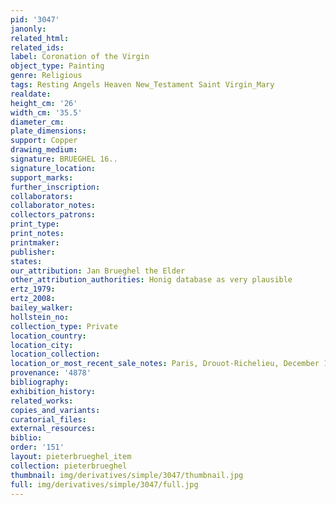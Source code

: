 ```yaml
---
pid: '3047'
janonly: 
related_html: 
related_ids: 
label: Coronation of the Virgin
object_type: Painting
genre: Religious
tags: Resting Angels Heaven New_Testament Saint Virgin_Mary
realdate: 
height_cm: '26'
width_cm: '35.5'
diameter_cm: 
plate_dimensions: 
support: Copper
drawing_medium: 
signature: BRUEGHEL 16..
signature_location: 
support_marks: 
further_inscription: 
collaborators: 
collaborator_notes: 
collectors_patrons: 
print_type: 
print_notes: 
printmaker: 
publisher: 
states: 
our_attribution: Jan Brueghel the Elder
other_attribution_authorities: Honig database as very plausible
ertz_1979: 
ertz_2008: 
bailey_walker: 
hollstein_no: 
collection_type: Private
location_country: 
location_city: 
location_collection: 
location_or_most_recent_sale_notes: Paris, Drouot-Richelieu, December 14, 1998
provenance: '4878'
bibliography: 
exhibition_history: 
related_works: 
copies_and_variants: 
curatorial_files: 
external_resources: 
biblio: 
order: '151'
layout: pieterbrueghel_item
collection: pieterbrueghel
thumbnail: img/derivatives/simple/3047/thumbnail.jpg
full: img/derivatives/simple/3047/full.jpg
---
```

